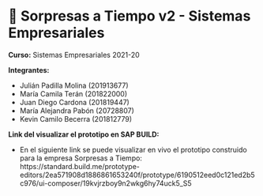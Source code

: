 # 📝 Sorpresas a Tiempo v2 - Sistemas Empresariales

<strong>Curso:</strong> Sistemas Empresariales 2021-20

<strong>Integrantes:</strong>
<ul>
<li>Julián Padilla Molina (201913677)</li>
<li>María Camila Terán (201822000)</li>
<li>Juan Diego Cardona (201819447)</li>
<li>María Alejandra Pabón (20728807)</li>
<li>Kevin Camilo Becerra (201812779)</li>
</ul>

<strong>Link del visualizar el prototipo en SAP BUILD:</strong>
<ul>
<li>En el siguiente link se puede visualizar en vivo el prototipo construido para la empresa Sorpresas a Tiempo:<br>
https://standard.build.me/prototype-editors/2ea571908d1886861653240f/prototype/6190512eed0c121ed2b5c976/ui-composer/19kvjrzboy9n2wkg6hy74uck5_S5</li>
</ul>
